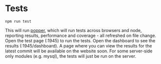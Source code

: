 # Tests

```
npm run test
```

This will run [popper](https://github.com/pemrouz/popper), which will run tests across browsers and node, reporting results, performance and coverage - all refreshed on file change. Open the test page (:1945) to run the tests. Open the dashboard to see the results (:1945/dashboard). A page where you can view the results for the latest commit will be available on the website soon. For some server-side only modules (e.g. mysql), the tests will just be run on the server.